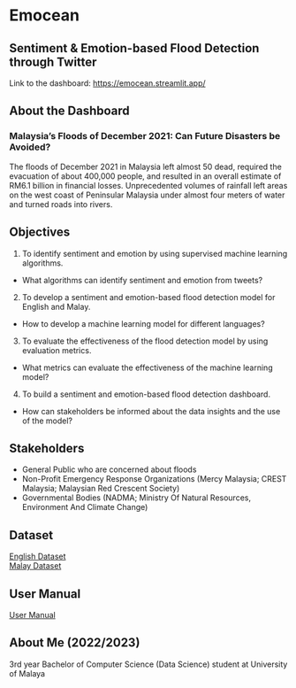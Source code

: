 # Emocean
## Sentiment &amp; Emotion-based Flood Detection through Twitter
Link to the dashboard: https://emocean.streamlit.app/

## About the Dashboard
### Malaysia’s Floods of December 2021: Can Future Disasters be Avoided?
The floods of December 2021 in Malaysia left almost 50 dead, required the evacuation of about 400,000 people, and resulted in an overall estimate of RM6.1 billion in financial losses. Unprecedented volumes of rainfall left areas on the west coast of Peninsular Malaysia under almost four meters of water and turned roads into rivers.

## Objectives
1. To identify sentiment and emotion by using supervised machine learning algorithms.
 + What algorithms can identify sentiment and emotion from tweets?
2. To develop a sentiment and emotion-based flood detection model for English and Malay.
 + How to develop a machine learning model for different languages?
3. To evaluate the effectiveness of the flood detection model by using evaluation metrics.
 + What metrics can evaluate the effectiveness of the machine learning model?
4. To build a sentiment and emotion-based flood detection dashboard.
 + How can stakeholders be informed about the data insights and the use of the model?

## Stakeholders
+ General Public who are concerned about floods
+ Non-Profit Emergency Response Organizations (Mercy Malaysia; CREST Malaysia; Malaysian Red Crescent Society)
+ Governmental Bodies (NADMA; Ministry Of Natural Resources, Environment And Climate Change)

## Dataset
[English Dataset](https://drive.google.com/file/d/1U4ZgsQIhThBzvf26UK7er6mcWc4Z_aY-/view)
</br>
[Malay Dataset](https://drive.google.com/file/d/1Pvbf16V5SwidUbCDtxtLme0RyLCdEQK9/view)

## User Manual
[User Manual](https://drive.google.com/file/d/1-yYgNFvHSfUtbJ-uMhLR-u9RcCLOKU65/view?usp=sharing)

## About Me (2022/2023)
3rd year Bachelor of Computer Science (Data Science) student at University of Malaya
